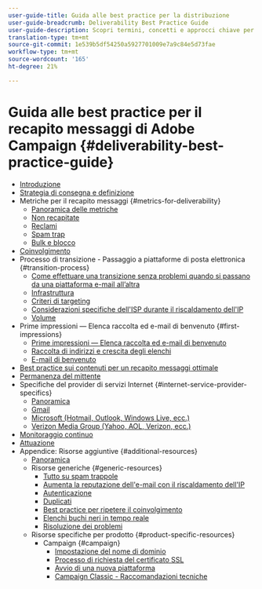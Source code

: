 ```yaml
---
user-guide-title: Guida alle best practice per la distribuzione
user-guide-breadcrumb: Deliverability Best Practice Guide
user-guide-description: Scopri termini, concetti e approcci chiave per il recapito messaggi, al fine di garantire il successo del programma di marketing.
translation-type: tm+mt
source-git-commit: 1e539b5df54250a5927701009e7a9c84e5d73fae
workflow-type: tm+mt
source-wordcount: '165'
ht-degree: 21%

---
```



# Guida alle best practice per il recapito messaggi di Adobe Campaign {#deliverability-best-practice-guide}

+ [Introduzione](/help/introduction.md)
+ [Strategia di consegna e definizione](/help/deliverability-strategy-and-definition.md)
+ Metriche per il recapito messaggi {#metrics-for-deliverability}
   + [Panoramica delle metriche](/help/metrics/metrics-overview.md)
   + [Non recapitate](/help/metrics/bounces.md)
   + [Reclami](/help/metrics/complaints.md)
   + [Spam trap](/help/metrics/spam-traps.md)
   + [Bulk e blocco](/help/metrics/bulking-and-blocking.md)
+ [Coinvolgimento](/help/engagement.md)
+ Processo di transizione - Passaggio a piattaforme di posta elettronica {#transition-process}
   + [Come effettuare una transizione senza problemi quando si passano da una piattaforma e-mail all’altra](/help/transition-process/switching-email-platforms.md)
   + [Infrastruttura](/help/transition-process/infrastructure.md)
   + [Criteri di targeting](/help/transition-process/targeting-criteria.md)
   + [Considerazioni specifiche dell&#39;ISP durante il riscaldamento dell&#39;IP](/help/transition-process/isp-specific-considerations-during-ip-warming.md)
   + [Volume](/help/transition-process/volume.md)
+ Prime impressioni — Elenca raccolta ed e-mail di benvenuto {#first-impressions}
   + [Prime impressioni — Elenca raccolta ed e-mail di benvenuto](/help/first-impressions/introduction.md)
   + [Raccolta di indirizzi e crescita degli elenchi](/help/first-impressions/address-collection-and-list-growth.md)
   + [E-mail di benvenuto](/help/first-impressions/welcome-emails.md)
+ [Best practice sui contenuti per un recapito messaggi ottimale](/help/content-best-practices-for-optimal-delivery.md)
+ [Permanenza del mittente](/help/sender-permanence.md)
+ Specifiche del provider di servizi Internet {#internet-service-provider-specifics}
   + [Panoramica](/help/internet-service-provider-specifics/overview.md)
   + [Gmail](/help/internet-service-provider-specifics/gmail.md)
   + [Microsoft (Hotmail, Outlook, Windows Live, ecc.)](/help/internet-service-provider-specifics/microsoft.md)
   + [Verizon Media Group (Yahoo, AOL, Verizon, ecc.)](/help/internet-service-provider-specifics/verizon-media-group.md)
+ [Monitoraggio continuo](/help/ongoing-monitoring.md)
+ [Attuazione](/help/putting-it-in-practice.md)
+ Appendice: Risorse aggiuntive {#additional-resources}
   + [Panoramica](/help/additional-resources/general-resources.md)
   + Risorse generiche {#generic-resources}
      + [Tutto su spam trappole](/help/additional-resources/all-about-spam-traps.md)
      + [Aumenta la reputazione dell&#39;e-mail con il riscaldamento dell&#39;IP](/help/additional-resources/increase-reputation-with-ip-warming.md)
      + [Autenticazione](/help/additional-resources/authentication.md)
      + [Duplicati](/help/additional-resources/duplicates.md)
      + [Best practice per ripetere il coinvolgimento](/help/additional-resources/re-engagement.md)
      + [Elenchi buchi neri in tempo reale](/help/additional-resources/blocklist-databases.md)
      + [Risoluzione dei problemi](/help/additional-resources/troubleshooting.md)
   + Risorse specifiche per prodotto {#product-specific-resources}
      + Campaign {#campaign}
         + [Impostazione del nome di dominio](/help/additional-resources/ac-domain-name-setup.md)
         + [Processo di richiesta del certificato SSL](/help/additional-resources/ac-ssl-certificate-request.md)
         + [Avvio di una nuova piattaforma](/help/additional-resources/ac-starting-new-platform.md)
         + [Campaign Classic - Raccomandazioni tecniche](/help/additional-resources/acc-technical-recommendations.md)
